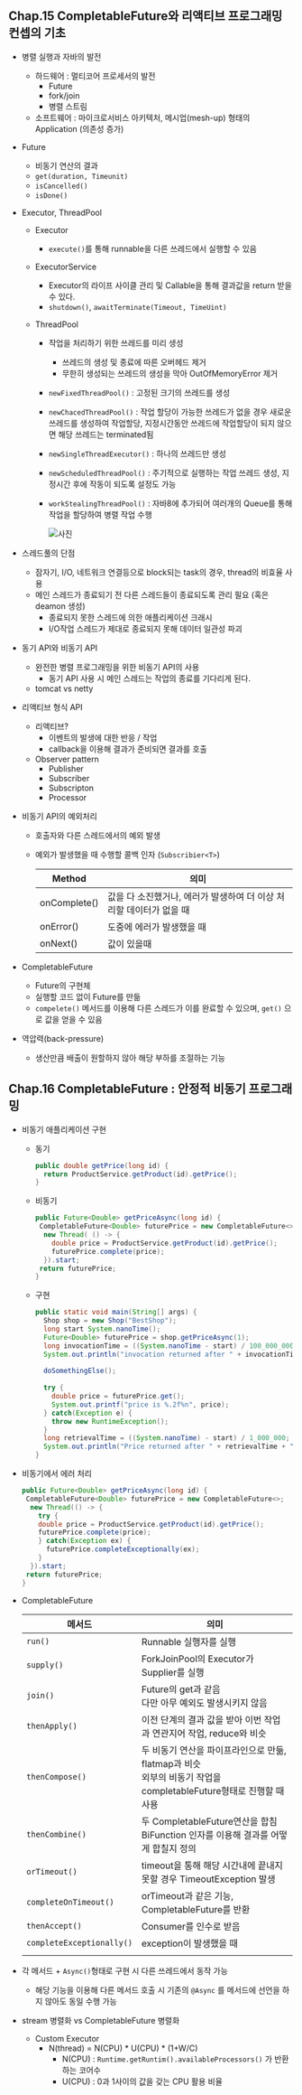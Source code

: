 ## Chap.15 CompletableFuture와 리액티브 프로그래밍 컨셉의 기초

- 병렬 실행과 자바의 발전
  - 하드웨어 : 멀티코어 프로세서의 발전
    - Future
    - fork/join 
    - 병렬 스트림
  - 소프트웨어 : 마이크로서비스 아키텍처, 메시업(mesh-up) 형태의 Application (의존성 증가)

- Future

  - 비동기 연산의 결과
  - `get(duration, Timeunit) `
  - `isCancelled()`
  - `isDone()`

- Executor, ThreadPool

  - Executor

    - `execute()`를 통해  runnable을 다른 쓰레드에서 실행할 수 있음

  - ExecutorService

    - Executor의 라이프 사이클 관리 및 Callable을 통해 결과값을 return 받을 수 있다.
    - `shutdown()`, `awaitTerminate(Timeout, TimeUint)`

  - ThreadPool

    - 작업을 처리하기 위한 쓰레드를 미리 생성

      - 쓰레드의 생성 및 종료에 따른 오버헤드 제거 
      - 무한히 생성되는 쓰레드의 생성을 막아 OutOfMemoryError 제거

    - `newFixedThreadPool()` : 고정된 크기의 쓰레드를 생성

    - `newChacedThreadPool()` : 작업 할당이 가능한 쓰레드가 없을 경우 새로운 쓰레드를 생성하여 작업할당, 지정시간동안 쓰레드에 작업할당이 되지 않으면 해당 쓰레드는 terminated됨

    - `newSingleThreadExecutor()` : 하나의 쓰레드만 생성

    - `newScheduledThreadPool()` : 주기적으로 실행하는 작업 쓰레드 생성, 지정시간 후에 작동이 되도록 설정도 가능

    - `workStealingThreadPool()` : 자바8에 추가되어 여러개의 Queue를 통해 작업을 할당하여 병렬 작업 수행

      ![사진](https://lh3.googleusercontent.com/proxy/BVPxH0UnJ7cJGyQGquiz9Y5Z2YT6Vf-gquwYOOfco_jlix_Sk72s7E_KfgoKRYmYhmeAdcBILdtw-wAfOKsHW9WAZNtAJ4h8BWhqeR0yVN95hdGre_9Fz8jmcFubt1z43y8)

- 스레드풀의 단점

  - 잠자기, I/O, 네트워크 연결등으로 block되는 task의 경우, thread의 비효율 사용
  - 메인 스레드가 종료되기 전 다른 스레드들이 종료되도록 관리 필요 (혹은 deamon 생성)
    - 종료되지 못한 스레드에 의한 애플리케이션 크래시
    - I/O작업 스레드가 제대로 종료되지 못해 데이터 일관성 파괴

- 동기 API와 비동기 API

  - 완전한 병렬 프로그래밍을 위한 비동기 API의 사용
    - 동기 API 사용 시 메인 스레드는 작업의 종료를 기다리게 된다.
  - tomcat vs netty

- 리액티브 형식 API

  - 리액티브?
    - 이벤트의 발생에 대한 반응 / 작업
    - callback을 이용해 결과가 준비되면 결과를 호출
  - Observer pattern
    - Publisher
    - Subscriber
    - Subscripton
    - Processor

- 비동기 API의 예외처리

  - 호출자와 다른 스레드에서의 예외 발생

  - 예외가 발생했을 때 수행할 콜백 인자 (`Subscribier<T>`)

    | Method       | 의미                                                         |
    | ------------ | ------------------------------------------------------------ |
    | onComplete() | 값을 다 소진했거나, 에러가 발생하여 더 이상 처리할 데이터가 없을 때 |
    | onError()    | 도중에 에러가 발생했을 때                                    |
    | onNext()     | 값이 있을때                                                  |

- CompletableFuture

  - Future의 구현체
  - 실행할 코드 없이 Future를 만듦
  - `compelete()` 메서드를 이용해 다른 스레드가 이를 완료할 수 있으며, `get()` 으로 값을 얻을 수 있음

- 역압력(back-pressure)

  - 생산만큼 배출이 원할하지 않아 해당 부하를 조절하는 기능



## Chap.16 CompletableFuture : 안정적 비동기 프로그래밍

- 비동기 애플리케이션 구현

  - 동기

    ```java
    public double getPrice(long id) {
      return ProductService.getProduct(id).getPrice();
    }
    ```

  - 비동기

    ```java
    public Future<Double> getPriceAsync(long id) {
     CompletableFuture<Double> futurePrice = new CompletableFuture<>;
      new Thread( () -> {
        double price = ProductService.getProduct(id).getPrice();
        futurePrice.complete(price);
      }).start;
     return futurePrice; 
    }
    ```

  - 구현

    ```java
    public static void main(String[] args) {
      Shop shop = new Shop("BestShop");
      long start System.nanoTime();	
      Future<Double> futurePrice = shop.getPriceAsync(1);
      long invocationTime = ((System.nanoTime - start) / 100_000_000);
      System.out.println("invocation returned after " + invocationTime + " msecs");
      
      doSomethingElse();
      
      try {
        double price = futurePrice.get();
        System.out.printf("price is %.2f%n", price);
      } catch(Exception e) {
        throw new RuntimeException();
      }
      long retrievalTime = ((System.nanoTime) - start) / 1_000_000;
      System.out.println("Price returned after " + retrievalTime + " msecs");
    }
    ```

- 비동기에서 에러 처리

  ```java
  public Future<Double> getPriceAsync(long id) {
   CompletableFuture<Double> futurePrice = new CompletableFuture<>;
    new Thread(() -> {
      try {
      double price = ProductService.getProduct(id).getPrice();
      futurePrice.complete(price);      
      } catch(Exception ex) {
        futurePrice.completeExceptionally(ex);
      }
    }).start;
   return futurePrice; 
  }
  ```

- CompletableFuture

  | 메서드                    | 의미                                                         |
  | ------------------------- | ------------------------------------------------------------ |
  | `run()`                   | Runnable 실행자를 실행                                       |
  | `supply()`                | ForkJoinPool의 Executor가 Supplier<T>를 실행                 |
  | `join()`                  | Future의 get과 같음<br />다만 아무 예외도 발생시키지 않음    |
  | `thenApply()`             | 이전 단계의 결과 값을 받아 이번 작업과 연관지어 작업, reduce와 비슷 |
  | `thenCompose()`           | 두 비동기 연산을 파이프라인으로 만듦, flatmap과 비슷<br />외부의 비동기 작업을 completableFuture형태로 진행할 때 사용 |
  | `thenCombine()`           | 두 CompletableFuture연산을 합침<br />BiFunction 인자를 이용해 결과를 어떻게 합칠지 정의 |
  | `orTimeout()`             | timeout을 통해 해당 시간내에 끝내지 못할 경우 TimeoutException 발생 |
  | `completeOnTimeout()`     | orTimeout과 같은 기능, CompletableFuture를 반환              |
  | `thenAccept()`            | Consumer를 인수로 받음                                       |
  | `completeExceptionally()` | exception이 발생했을 때                                      |
  |                           |                                                              |

- 각 메서드 + `Async()`형태로 구현 시 다른 쓰레드에서 동작 가능

  - 해당 기능을 이용해 다른 메서드 호출 시 기존의 `@Async` 를 메서드에 선언을 하지 않아도 동일 수행 가능
  
- stream 병렬화 vs CompletableFuture 병렬화

  - Custom Executor
    - N(thread) = N(CPU) * U(CPU) * (1+W/C)
      - N(CPU) : `Runtime.getRuntim().availableProcessors()` 가 반환하는 코어수
      - U(CPU) : 0과 1사이의 값을 갖는 CPU 활용 비율

  

